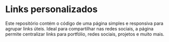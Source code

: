 # Links personalizados
Este repositório contém o código de uma página simples e responsiva para agrupar links úteis. Ideal para compartilhar nas redes sociais, a página permite centralizar links para portfólio, redes sociais, projetos e muito mais.